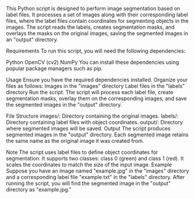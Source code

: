 This Python script is designed to perform image segmentation based on label files. It processes a set of images along with their corresponding label files, where the label files contain coordinates for segmenting objects in the images. The script reads the labels, creates segmentation masks, and overlays the masks on the original images, saving the segmented images in an "output" directory.

Requirements
To run this script, you will need the following dependencies:

Python
OpenCV (cv2)
NumPy
You can install these dependencies using popular package managers such as pip.

Usage
Ensure you have the required dependencies installed.
Organize your files as follows:
Images in the "images" directory
Label files in the "labels" directory
Run the script.
The script will process each label file, create segmentation masks, overlay them on the corresponding images, and save the segmented images in the "output" directory.

File Structure
images/: Directory containing the original images.
labels/: Directory containing label files with object coordinates.
output/: Directory where segmented images will be saved.
Output
The script produces segmented images in the "output" directory. Each segmented image retains the same name as the original image it was created from.

Note
The script uses label files to define object coordinates for segmentation.
It supports two classes: class 0 (green) and class 1 (red).
It scales the coordinates to match the size of the input image.
Example
Suppose you have an image named "example.jpg" in the "images" directory and a corresponding label file "example.txt" in the "labels" directory. After running the script, you will find the segmented image in the "output" directory as "example.jpg."
